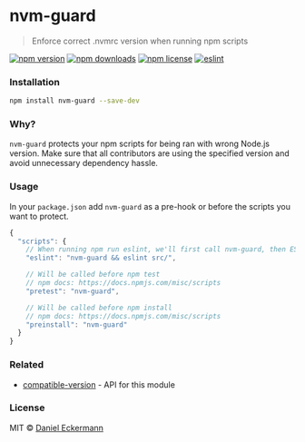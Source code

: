 # nvm-guard
> Enforce correct .nvmrc version when running npm scripts

[![npm version](https://img.shields.io/npm/v/nvm-guard.svg?style=flat-square)](http://badge.fury.io/js/nvm-guard)
[![npm downloads](https://img.shields.io/npm/dm/nvm-guard.svg?style=flat-square)](http://badge.fury.io/js/nvm-guard)
[![npm license](https://img.shields.io/npm/l/nvm-guard.svg?style=flat-square)](http://badge.fury.io/js/nvm-guard)
[![eslint](https://img.shields.io/badge/code_style-airbnb-blue.svg?style=flat-square)](https://github.com/airbnb/javascript)

### Installation
```bash
npm install nvm-guard --save-dev
```

### Why?
`nvm-guard` protects your npm scripts for being ran with wrong Node.js version.
Make sure that all contributors are using the specified version and avoid unnecessary dependency hassle.

### Usage
In your `package.json` add `nvm-guard` as a pre-hook or before the scripts you want to protect.
```javascript
{
  "scripts": {
    // When running npm run eslint, we'll first call nvm-guard, then ESLint if nvm-guard passes
    "eslint": "nvm-guard && eslint src/",

    // Will be called before npm test
    // npm docs: https://docs.npmjs.com/misc/scripts
    "pretest": "nvm-guard",

    // Will be called before npm install
    // npm docs: https://docs.npmjs.com/misc/scripts
    "preinstall": "nvm-guard"
  }
}
```

### Related
- [compatible-version](https://github.com/ecrmnn/compatible-version) - API for this module

### License
MIT © [Daniel Eckermann](http://danieleckermann.com)